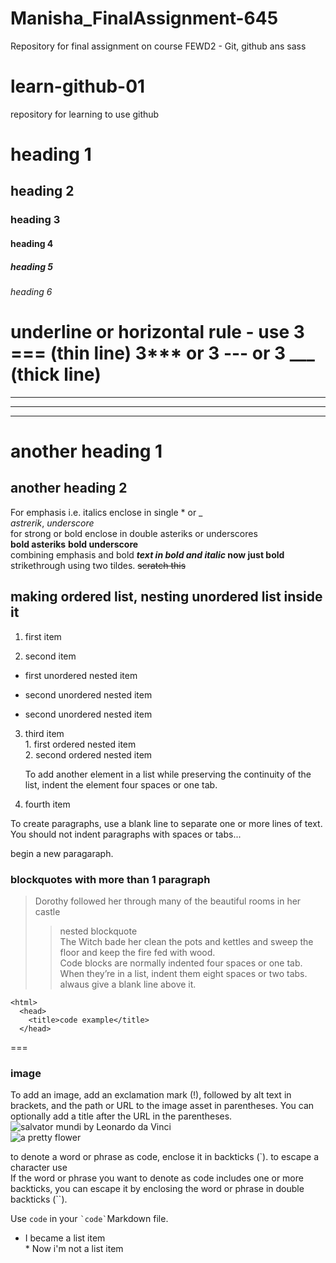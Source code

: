 # Manisha_FinalAssignment-645
Repository for final assignment on course FEWD2 - Git, github ans sass
# learn-github-01
repository for learning to use github  
# heading 1 
## heading 2
### heading 3
#### heading 4
##### heading 5
###### heading 6
underline or horizontal rule  - use 3 === (thin line) 3***  or 3 --- or 3 ___ (thick line)
===  
***  
---  
___
another heading 1  
===
another heading 2 
---
For emphasis i.e. italics enclose in single * or _   
*astrerik*,   _underscore_  
for strong or bold enclose in double asteriks or underscores  
**bold asteriks**             __bold underscore__   
  combining emphasis and bold **_text in bold and italic_ now just bold**  
  strikethrough using two tildes. ~~scratch this~~
  
  ## making ordered list, nesting unordered list inside it    
  1. first item  
  2) second item  
  * first unordered nested item  
  + second unordered nested item  
  - second unordered nested item  
  3. third item  
    1. first ordered nested item  
    2. second ordered nested item  
    
      To add another element in a list while preserving the continuity of the list, indent the element four spaces or one tab.  
   4. fourth item  
  
To create paragraphs, use a blank line to separate one or more lines of text. You should not indent paragraphs with spaces or tabs...

begin a new paragaraph.
 
### blockquotes  with more than 1 paragraph
> Dorothy followed her through many of the beautiful rooms in her castle
>
>> nested blockquote  
> The Witch bade her clean the pots and kettles and sweep the floor and keep the fire fed with wood.  
Code blocks are normally indented four spaces or one tab. When they’re in a list, indent them eight spaces or two tabs. alwaus give a blank line above it.    

    <html>
      <head>  
        <title>code example</title>
      </head>  
  ===  
  ### image  
  To add an image, add an exclamation mark (!), followed by alt text in brackets, and the path or URL to the image asset in parentheses. You can optionally add a title after the URL in the parentheses.  
![salvator mundi by Leonardo da Vinci](https://www.google.com/search?q=leonardo+da+vinci&tbm=isch&hl=en&chips=q:leonardo+da+vinci,g_1:artwork:vR7gTR-O2oE%3D,online_chips:$450+million&hl=en&ved=2ahUKEwjp2P3qoMbnAhXJAjQIHaAxAzYQ4lYoBnoECAEQHg&biw=1087&bih=857#imgrc=PBlo-cWgsZ8h3M)  
![a pretty flower](https://www.bing.com/images/search?q=pretty+pictures&id=CDF00BEA85E270C906E9BCCDACB66CEC0155864A&FORM=IQFRBA)

  to denote a word or phrase as code, enclose it in backticks (`).  to escape a character use \
  If the word or phrase you want to denote as code includes one or more backticks, you can escape it by enclosing the word or phrase in double backticks (``).  
  
  Use `code` in your `` `code` ``Markdown file.  
  * I became a list item  
  \* Now i'm not a list item